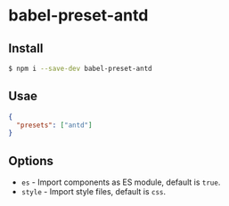 # babel-preset-antd


## Install

```bash
$ npm i --save-dev babel-preset-antd
```

## Usae

```json
{
  "presets": ["antd"]
}
```

## Options

- `es` - Import components as ES module, default is `true`.
- `style` - Import style files, default is `css`.

